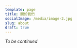 ```yaml
---
template: page
title: 關於我們
socialImage: /media/image-2.jpg
slug: about
draft: true
---
```


*To be continued*